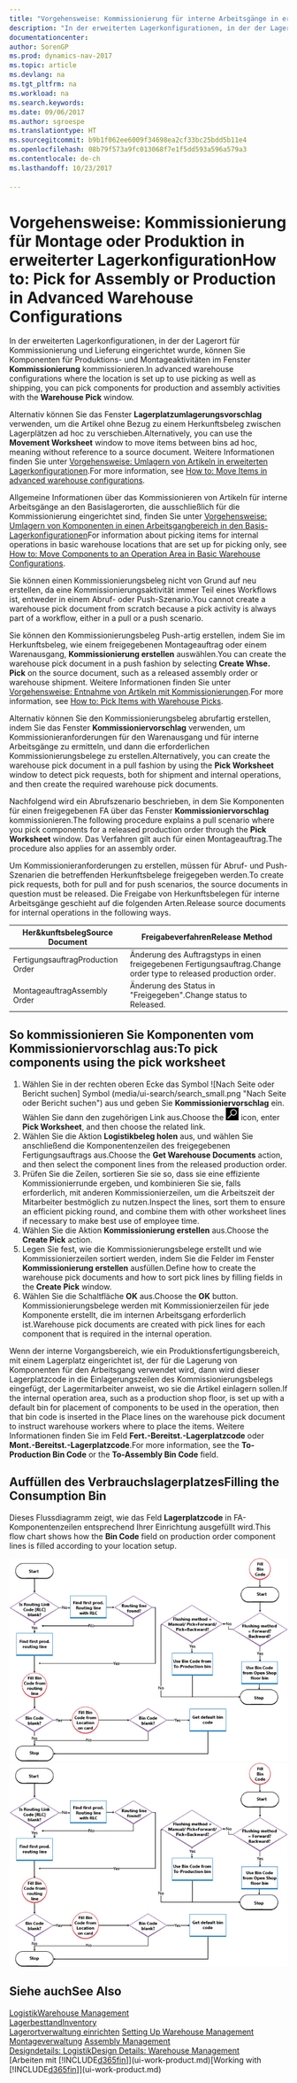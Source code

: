 ```yaml
---
title: "Vorgehensweise: Kommissionierung für interne Arbeitsgänge in erweiterter Lagerkonfigurationen"
description: "In der erweiterten Lagerkonfigurationen, in der der Lagerort für Kommissionierung und Lieferung eingerichtet wurde, können Sie Komponenten für Produktions- und Montageaktivitäten im Fenster **Kommissionierung** kommissionieren."
documentationcenter: 
author: SorenGP
ms.prod: dynamics-nav-2017
ms.topic: article
ms.devlang: na
ms.tgt_pltfrm: na
ms.workload: na
ms.search.keywords: 
ms.date: 09/06/2017
ms.author: sgroespe
ms.translationtype: HT
ms.sourcegitcommit: b9b1f062ee6009f34698ea2cf33bc25bdd5b11e4
ms.openlocfilehash: 08b79f573a9fc013068f7e1f5dd593a596a579a3
ms.contentlocale: de-ch
ms.lasthandoff: 10/23/2017

---
```

# <a name="how-to-pick-for-assembly-or-production-in-advanced-warehouse-configurations"></a><span data-ttu-id="68153-103">Vorgehensweise: Kommissionierung für Montage oder Produktion in erweiterter Lagerkonfiguration</span><span class="sxs-lookup"><span data-stu-id="68153-103">How to: Pick for Assembly or Production in Advanced Warehouse Configurations</span></span>
<span data-ttu-id="68153-104">In der erweiterten Lagerkonfigurationen, in der der Lagerort für Kommissionierung und Lieferung eingerichtet wurde, können Sie Komponenten für Produktions- und Montageaktivitäten im Fenster **Kommissionierung** kommissionieren.</span><span class="sxs-lookup"><span data-stu-id="68153-104">In advanced warehouse configurations where the location is set up to use picking as well as shipping, you can pick components for production and assembly activities with the **Warehouse Pick** window.</span></span>  

<span data-ttu-id="68153-105">Alternativ können Sie das Fenster **Lagerplatzumlagerungsvorschlag** verwenden, um die Artikel ohne Bezug zu einem Herkunftsbeleg zwischen Lagerplätzen ad hoc zu verschieben.</span><span class="sxs-lookup"><span data-stu-id="68153-105">Alternatively, you can use the **Movement Worksheet** window to move items between bins ad hoc, meaning without reference to a source document.</span></span> <span data-ttu-id="68153-106">Weitere Informationen finden Sie unter [Vorgehensweise: Umlagern von Artikeln in erweiterten Lagerkonfigurationen](warehouse-how-to-move-items-in-advanced-warehousing.md).</span><span class="sxs-lookup"><span data-stu-id="68153-106">For more information, see [How to: Move Items in advanced warehouse configurations](warehouse-how-to-move-items-in-advanced-warehousing.md).</span></span>  

<span data-ttu-id="68153-107">Allgemeine Informationen über das Kommissionieren von Artikeln für interne Arbeitsgänge an den Basislagerorten, die ausschließlich für die Kommissionierung eingerichtet sind, finden Sie unter [Vorgehensweise: Umlagern von Komponenten in einen Arbeitsgangbereich in den Basis-Lagerkonfigurationen](warehouse-how-to-move-components-to-an-operation-area-in-basic-warehousing.md)</span><span class="sxs-lookup"><span data-stu-id="68153-107">For information about picking items for internal operations in basic warehouse locations that are set up for picking only, see [How to: Move Components to an Operation Area in Basic Warehouse Configurations](warehouse-how-to-move-components-to-an-operation-area-in-basic-warehousing.md).</span></span>  

<span data-ttu-id="68153-108">Sie können einen Kommissionierungsbeleg nicht von Grund auf neu erstellen, da eine Kommissionierungsaktivität immer Teil eines Workflows ist, entweder in einem Abruf- oder Push-Szenario.</span><span class="sxs-lookup"><span data-stu-id="68153-108">You cannot create a warehouse pick document from scratch because a pick activity is always part of a workflow, either in a pull or a push scenario.</span></span>  

<span data-ttu-id="68153-109">Sie können den Kommissionierungsbeleg Push-artig erstellen, indem Sie im Herkunftsbeleg, wie einem freigegebenen Montageauftrag oder einem Warenausgang, **Kommissionierung erstellen** auswählen.</span><span class="sxs-lookup"><span data-stu-id="68153-109">You can create the warehouse pick document in a push fashion by selecting **Create Whse. Pick** on the source document, such as a released assembly order or warehouse shipment.</span></span> <span data-ttu-id="68153-110">Weitere Informationen finden Sie unter [Vorgehensweise: Entnahme von Artikeln mit Kommissionierungen](warehouse-how-to-pick-items-for-warehouse-shipment.md).</span><span class="sxs-lookup"><span data-stu-id="68153-110">For more information, see [How to: Pick Items with Warehouse Picks](warehouse-how-to-pick-items-for-warehouse-shipment.md).</span></span>  

<span data-ttu-id="68153-111">Alternativ können Sie den Kommissionierungsbeleg abrufartig erstellen, indem Sie das Fenster **Kommissioniervorschlag** verwenden, um Kommissionieranforderungen für den Warenausgang und für interne Arbeitsgänge zu ermitteln, und dann die erforderlichen Kommissionierungsbelege zu erstellen.</span><span class="sxs-lookup"><span data-stu-id="68153-111">Alternatively, you can create the warehouse pick document in a pull fashion by using the **Pick Worksheet** window to detect pick requests, both for shipment and internal operations, and then create the required warehouse pick documents.</span></span>  

<span data-ttu-id="68153-112">Nachfolgend wird ein Abrufszenario beschrieben, in dem Sie Komponenten für einen freigegebenen FA über das Fenster **Kommissioniervorschlag** kommissionieren.</span><span class="sxs-lookup"><span data-stu-id="68153-112">The following procedure explains a pull scenario where you pick components for a released production order through the **Pick Worksheet** window.</span></span> <span data-ttu-id="68153-113">Das Verfahren gilt auch für einen Montageauftrag.</span><span class="sxs-lookup"><span data-stu-id="68153-113">The procedure also applies for an assembly order.</span></span>  

<span data-ttu-id="68153-114">Um Kommissionieranforderungen zu erstellen, müssen für Abruf- und Push-Szenarien die betreffenden Herkunftsbelege freigegeben werden.</span><span class="sxs-lookup"><span data-stu-id="68153-114">To create pick requests, both for pull and for push scenarios, the source documents in question must be released.</span></span> <span data-ttu-id="68153-115">Die Freigabe von Herkunftsbelegen für interne Arbeitsgänge geschieht auf die folgenden Arten.</span><span class="sxs-lookup"><span data-stu-id="68153-115">Release source documents for internal operations in the following ways.</span></span>  

|<span data-ttu-id="68153-116">Her&kunftsbeleg</span><span class="sxs-lookup"><span data-stu-id="68153-116">Source Document</span></span>|<span data-ttu-id="68153-117">Freigabeverfahren</span><span class="sxs-lookup"><span data-stu-id="68153-117">Release Method</span></span>|  
|---------------------|--------------------|  
|<span data-ttu-id="68153-118">Fertigungsauftrag</span><span class="sxs-lookup"><span data-stu-id="68153-118">Production Order</span></span>|<span data-ttu-id="68153-119">Änderung des Auftragstyps in einen freigegebenen Fertigungsauftrag.</span><span class="sxs-lookup"><span data-stu-id="68153-119">Change order type to released production order.</span></span>|  
|<span data-ttu-id="68153-120">Montageauftrag</span><span class="sxs-lookup"><span data-stu-id="68153-120">Assembly Order</span></span>|<span data-ttu-id="68153-121">Änderung des Status in "Freigegeben".</span><span class="sxs-lookup"><span data-stu-id="68153-121">Change status to Released.</span></span>|  

## <a name="to-pick-components-using-the-pick-worksheet"></a><span data-ttu-id="68153-122">So kommissionieren Sie Komponenten vom Kommissioniervorschlag aus:</span><span class="sxs-lookup"><span data-stu-id="68153-122">To pick components using the pick worksheet</span></span>  
1.  <span data-ttu-id="68153-123">Wählen Sie in der rechten oberen Ecke das Symbol ![Nach Seite oder Bericht suchen] Symbol (media/ui-search/search_small.png "Nach Seite oder Bericht suchen") aus und geben Sie **Kommissioniervorschlag** ein. Wählen Sie dann den zugehörigen Link aus.</span><span class="sxs-lookup"><span data-stu-id="68153-123">Choose the ![Search for Page or Report](media/ui-search/search_small.png "Search for Page or Report icon") icon, enter **Pick Worksheet**, and then choose the related link.</span></span>  
2.  <span data-ttu-id="68153-124">Wählen Sie die Aktion **Logistikbeleg holen** aus, und wählen Sie anschließend die Komponentenzeilen des freigegebenen Fertigungsauftrags aus.</span><span class="sxs-lookup"><span data-stu-id="68153-124">Choose the **Get Warehouse Documents** action, and then select the component lines from the released production order.</span></span>  
3.  <span data-ttu-id="68153-125">Prüfen Sie die Zeilen, sortieren Sie sie so, dass sie eine effiziente Kommissionierrunde ergeben, und kombinieren Sie sie, falls erforderlich, mit anderen Kommissionierzeilen, um die Arbeitszeit der Mitarbeiter bestmöglich zu nutzen.</span><span class="sxs-lookup"><span data-stu-id="68153-125">Inspect the lines, sort them to ensure an efficient picking round, and combine them with other worksheet lines if necessary to make best use of employee time.</span></span>  
4.  <span data-ttu-id="68153-126">Wählen Sie die Aktion **Kommissionierung erstellen** aus.</span><span class="sxs-lookup"><span data-stu-id="68153-126">Choose the **Create Pick** action.</span></span>  
5.  <span data-ttu-id="68153-127">Legen Sie fest, wie die Kommissionierungsbelege erstellt und wie Kommissionierzeilen sortiert werden, indem Sie die Felder im Fenster **Kommissionierung erstellen** ausfüllen.</span><span class="sxs-lookup"><span data-stu-id="68153-127">Define how to create the warehouse pick documents and how to sort pick lines by filling fields in the **Create Pick** window.</span></span>  
6.  <span data-ttu-id="68153-128">Wählen Sie die Schaltfläche **OK** aus.</span><span class="sxs-lookup"><span data-stu-id="68153-128">Choose the **OK** button.</span></span> <span data-ttu-id="68153-129">Kommissionierungsbelege werden mit Kommissionierzeilen für jede Komponente erstellt, die im internen Arbeitsgang erforderlich ist.</span><span class="sxs-lookup"><span data-stu-id="68153-129">Warehouse pick documents are created with pick lines for each component that is required in the internal operation.</span></span>  

<span data-ttu-id="68153-130">Wenn der interne Vorgangsbereich, wie ein Produktionsfertigungsbereich, mit einem Lagerplatz eingerichtet ist, der für die Lagerung von Komponenten für den Arbeitsgang verwendet wird, dann wird dieser Lagerplatzcode in die Einlagerungszeilen des Kommissionierungsbelegs eingefügt, der Lagermitarbeiter anweist, wo sie die Artikel einlagern sollen.</span><span class="sxs-lookup"><span data-stu-id="68153-130">If the internal operation area, such as a production shop floor, is set up with a default bin for placement of components to be used in the operation, then that bin code is inserted in the Place lines on the warehouse pick document to instruct warehouse workers where to place the items.</span></span> <span data-ttu-id="68153-131">Weitere Informationen finden Sie im Feld **Fert.-Bereitst.-Lagerplatzcode** oder **Mont.-Bereitst.-Lagerplatzcode**.</span><span class="sxs-lookup"><span data-stu-id="68153-131">For more information, see the **To-Production Bin Code** or the **To-Assembly Bin Code** field.</span></span>

## <a name="filling-the-consumption-bin"></a><span data-ttu-id="68153-132">Auffüllen des Verbrauchslagerplatzes</span><span class="sxs-lookup"><span data-stu-id="68153-132">Filling the Consumption Bin</span></span>
<span data-ttu-id="68153-133">Dieses Flussdiagramm zeigt, wie das Feld **Lagerplatzcode** in FA-Komponentenzeilen entsprechend Ihrer Einrichtung ausgefüllt wird.</span><span class="sxs-lookup"><span data-stu-id="68153-133">This flow chart shows how the **Bin Code** field on production order component lines is filled according to your location setup.</span></span>

<span data-ttu-id="68153-134">![Lagerplatz-Flussdiagramm](media/binflow.png "Lagerfluss")</span><span class="sxs-lookup"><span data-stu-id="68153-134">![Bin flow chart](media/binflow.png "BinFlow")</span></span>  

## <a name="see-also"></a><span data-ttu-id="68153-135">Siehe auch</span><span class="sxs-lookup"><span data-stu-id="68153-135">See Also</span></span>
[<span data-ttu-id="68153-136">Logistik</span><span class="sxs-lookup"><span data-stu-id="68153-136">Warehouse Management</span></span>](warehouse-manage-warehouse.md)  
[<span data-ttu-id="68153-137">Lagerbesttand</span><span class="sxs-lookup"><span data-stu-id="68153-137">Inventory</span></span>](inventory-manage-inventory.md)  
<span data-ttu-id="68153-138">[Lagerortverwaltung einrichten](warehouse-setup-warehouse.md)   </span><span class="sxs-lookup"><span data-stu-id="68153-138">[Setting Up Warehouse Management](warehouse-setup-warehouse.md)   </span></span>  
<span data-ttu-id="68153-139">[Montageverwaltung](assembly-assemble-items.md)  </span><span class="sxs-lookup"><span data-stu-id="68153-139">[Assembly Management](assembly-assemble-items.md)  </span></span>  
[<span data-ttu-id="68153-140">Designdetails: Logistik</span><span class="sxs-lookup"><span data-stu-id="68153-140">Design Details: Warehouse Management</span></span>](design-details-warehouse-management.md)  
<span data-ttu-id="68153-141">[Arbeiten mit [!INCLUDE[d365fin](includes/d365fin_md.md)]](ui-work-product.md)</span><span class="sxs-lookup"><span data-stu-id="68153-141">[Working with [!INCLUDE[d365fin](includes/d365fin_md.md)]](ui-work-product.md)</span></span>

